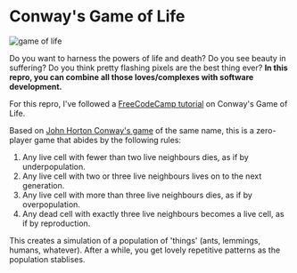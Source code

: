 # Conway's Game of Life

![game of life](https://gph.is/1ses55H)

Do you want to harness the powers of life and death? Do you see beauty in suffering? Do you think pretty flashing pixels are the best thing ever? **In this repro, you can combine all those loves/complexes with software development.**

For this repro, I've followed a [FreeCodeCamp tutorial](https://www.freecodecamp.org/news/coding-the-game-of-life-with-react-7de2385b7356//) on Conway's Game of Life.

Based on [John Horton Conway's game](https://en.wikipedia.org/wiki/Conway%27s_Game_of_Life) of the same name, this is a zero-player game that abides by the following rules:
1. Any live cell with fewer than two live neighbours dies, as if by underpopulation.
2. Any live cell with two or three live neighbours lives on to the next generation.
3. Any live cell with more than three live neighbours dies, as if by overpopulation.
4. Any dead cell with exactly three live neighbours becomes a live cell, as if by reproduction.

This creates a simulation of a population of 'things' (ants, lemmings, humans, whatever). After a while, you get lovely repetitive patterns as the population stablises.
